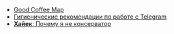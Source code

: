 * [Good Coffee Map](https://goodcoffeemap.ru/)
* [Гигиенические рекомендации по работе с Telegram](https://telegra.ph/Gigienicheskie-rekomendacii-po-rabote-s-Telegram-04-24)
* [**Хайек**: Почему я не консерватор](https://old.inliberty.ru/library/153-pochemu-ya-nenbspkonservator)
